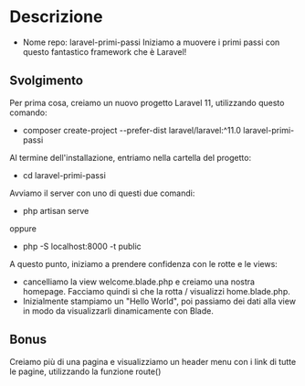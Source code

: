 # Descrizione
- Nome repo: laravel-primi-passi
Iniziamo a muovere i primi passi con questo fantastico framework che è Laravel!

## Svolgimento
Per prima cosa, creiamo un nuovo progetto Laravel 11, utilizzando questo comando:
- composer create-project --prefer-dist laravel/laravel:^11.0 laravel-primi-passi

Al termine dell'installazione, entriamo nella cartella del progetto:
- cd laravel-primi-passi

Avviamo il server con uno di questi due comandi:
- php artisan serve

oppure
- php -S localhost:8000 -t public

A questo punto, iniziamo a prendere confidenza con le rotte e le views:
- cancelliamo la view welcome.blade.php e creiamo una nostra homepage. Facciamo quindi sì che la rotta / visualizzi home.blade.php.
- Inizialmente stampiamo un "Hello World", poi passiamo dei dati alla view in modo da visualizzarli dinamicamente con Blade.

## Bonus 
Creiamo più di una pagina e visualizziamo un header menu con i link di tutte le pagine, utilizzando la funzione route()